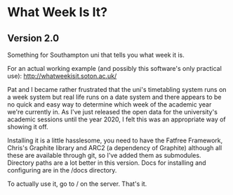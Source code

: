 What Week Is It?
================

Version 2.0
-----------

Something for Southampton uni that tells you what week it is.

For an actual working example (and possibly this software's only
practical use): http://whatweekisit.soton.ac.uk/

Pat and I became rather frustrated that the uni's timetabling
system runs on a week system but real life runs on a date system
and there appears to be no quick and easy way to determine which
week of the academic year we're currently in. As I've just
released the open data for the university's academic sessions
until the year 2020, I felt this was an appropriate way of
showing it off.

Installing it is a little hasslesome, you need to have
the Fatfree Framework, Chris's Graphite library and
ARC2 (a dependency of Graphite) although all these are
available through git, so I've added them as submodules.
Directory paths are a lot better in this version. Docs
for installing and configuring are in the /docs
directory.

To actually use it, go to / on the server. That's it.

